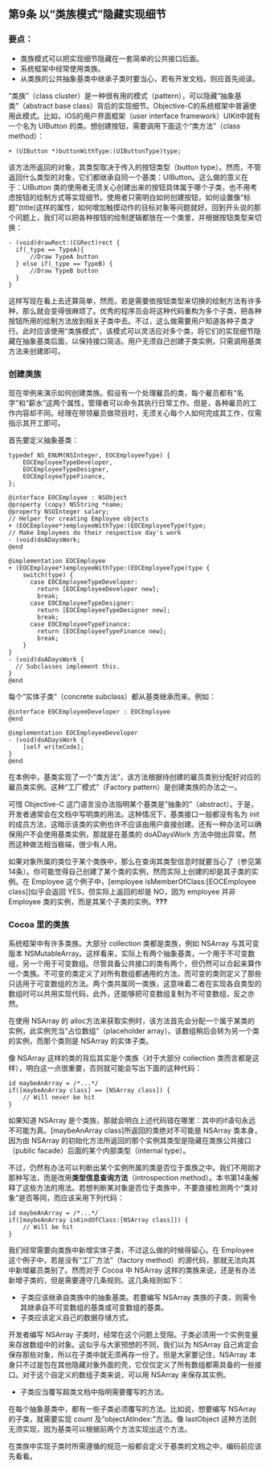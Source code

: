 ## 第9条 以“类族模式”隐藏实现细节

### 要点：

* 类族模式可以把实现细节隐藏在一套简单的公共接口后面。
* 系统框架中经常使用类族。
* 从类族的公共抽象基类中继承子类时要当心，若有开发文档，则应首先阅读。

“类族”（class cluster）是一种很有用的模式（pattern），可以隐藏“抽象基类”（abstract base class）背后的实现细节。Objective-C的系统框架中普遍使用此模式。比如，iOS的用户界面框架（user interface framework）UIKit中就有一个名为 UIButton 的类。想创建按钮，需要调用下面这个“类方法”（class method）：

```
+ (UIButton *)buttonWithType:(UIButtonType)type;
```

该方法所返回的对象，其类型取决于传入的按钮类型（button type）。然而，不管返回什么类型的对象，它们都继承自同一个基类：UIButton。这么做的意义在于：UIButton 类的使用者无须关心创建出来的按钮具体属于哪个子类，也不用考虑按钮的绘制方式等实现细节。使用者只需明白如何创建按钮，如何设置像“标题”(title)这样的属性，如何增加触摸动作的目标对象等问题就好。回到开头说的那个问题上，我们可以把各种按钮的绘制逻辑都放在一个类里，并根据按钮类型来切换：

```
- (void)drawRect:(CGRect)rect {
  if(_type == TypeA){
      //Draw TypeA button
  } else if(_type == TypeB) {
      //Draw TypeB button
  }
}
```

这样写现在看上去还算简单，然而，若是需要依按钮类型来切换的绘制方法有许多种，那么就会变得很麻烦了。优秀的程序员会将这种代码重构为多个子类，把各种按钮所用的绘制方法放到相关子类中去。不过，这么做需要用户知道各种子类才行。此时应该使用“类族模式”，该模式可以灵活应对多个类，将它们的实现细节隐藏在抽象基类后面，以保持接口简洁。用户无须自己创建子类实例，只需调用基类方法来创建即可。

### 创建类族

现在举例来演示如何创建类族。假设有一个处理雇员的类，每个雇员都有“名字”和“薪水”这两个属性，管理者可以命令其执行日常工作。但是，各种雇员的工作内容却不同。经理在带领雇员做项目时，无须关心每个人如何完成其工作，仅需指示其开工即可。

首先要定义抽象基类：

```
typedef NS_ENUM(NSInteger, EOCEmployeeType) {
    EOCEmployeeTypeDeveloper,
    EOCEmployeeTypeDesigner,
    EOCEmployeeTypeFinance,
};

@interface EOCEmployee : NSObject
@property (copy) NSString *name;
@property NSUInteger salary;
// Helper for creating Employee objects
+ (EOCEmployee*)employeeWithType:(EOCEmployeeType)type;
// Make Employees do their respective day's work
- (void)doADaysWork;
@end

@implementation EOCEmployee
+ (EOCEmployee*)employeeWithType:(EOCEmployeeType)type {
    switch(type) {
      case EOCEmployeeTypeDeveloper:
        return [EOCEmployeeDeveloper new];
        break;
      case EOCEmployeeTypeDesigner:
        return [EOCEmployeeTypeDesigner new];
        break;
      case EOCEmployeeTypeFinance:
        return [EOCEmployeeTypeFinance new];
        break;
    }
}
- (void)doADaysWork {
  // Subclasses implement this.
}
@end
```

每个“实体子类”（concrete subclass）都从基类继承而来。例如：

```
@interface EOCEmployeeDeveloper : EOCEmployee
@end

@implementation EOCEmployeeDeveloper
- (void)doADaysWork {
    [self writeCode];
}
@end
```
在本例中，基类实现了一个“类方法”，该方法根据待创建的雇员类别分配好对应的雇员类实例。这种“工厂模式”（Factory pattern）是创建类族的办法之一。

可惜 Objective-C 这门语言没办法指明某个基类是“抽象的”（abstract）。于是，开发者通常会在文档中写明类的用法。这种情况下，基类接口一般都没有名为 init 的成员方法，这暗示该类的实例也许不应该由用户直接创建。还有一种办法可以确保用户不会使用基类实例，那就是在基类的 doADaysWork 方法中抛出异常。然而这种做法相当极端，很少有人用。

如果对象所属的类位于某个类族中，那么在查询其类型信息时就要当心了（参见第14条）。你可能觉得自己创建了某个类的实例，然而实际上创建的却是其子类的实例。在 Employee 这个例子中，[employee isMemberOfClass:[EOCEmployee class]]似乎会返回 YES，但实际上返回的却是 NO，因为 employee 并非 Employee 类的实例，而是其某个子类的实例。**???**

### Cocoa 里的类族

系统框架中有许多类族。大部分 collection 类都是类族，例如 NSArray 与其可变版本 NSMutableArray。这样看来，实际上有两个抽象基类，一个用于不可变数组，另一个用于可变数组。尽管具备公共接口的类有两个，但仍然可以合起来算作一个类族。不可变的类定义了对所有数组都通用的方法，而可变的类则定义了那些只适用于可变数组的方法。两个类共属同一类族，这意味着二者在实现各自类型的数组时可以共用实现代码，此外，还能够把可变数组复制为不可变数组，反之亦然。

在使用 NSArray 的 alloc方法来获取实例时，该方法首先会分配一个属于某类的实例，此实例充当“占位数组”（placeholder array）。该数组稍后会转为另一个类的实例，而那个类则是 NSArray 的实体子类。

像 NSArray 这样的类的背后其实是个类族（对于大部分 collection 类而言都是这样），明白这一点很重要，否则就可能会写出下面的这种代码：

```
id maybeAnArray = /*...*/
if([maybeAnArray class] == [NSArray class]) {
    // Will never be hit
}
```

如果知道 NSArray 是个类族，那就会明白上述代码错在哪里：其中的if语句永远不可能为真。[maybeAnArray class]所返回的类绝对不可能是 NSArray 类本身，因为由 NSArray 的初始化方法所返回的那个实例其类型是隐藏在类族公共接口（public facade）后面的某个内部类型（internal type）。

不过，仍然有办法可以判断出某个实例所属的类是否位于类族之中。我们不用刚才那种写法，而是改用**类型信息查询方法**（introspection method）。本书第14条解释了这些方法的用法。若想判断某对象是否位于类族中，不要直接检测两个“类对象”是否等同，而应该采用下列代码：

```
id maybeAnArray = /*...*/
if([maybeAnArray isKindOfClass:[NSArray class]]) {
    // Will be hit
}
```

我们经常需要向类族中新增实体子类，不过这么做的时候得留心。在 Employee 这个例子中，若是没有“工厂方法”（factory method）的源代码，那就无法向其中新增雇员类别了。然而对于 Cocoa 中 NSArray 这样的类族来说，还是有办法新增子类的，但是需要遵守几条规则。这几条规则如下：

* 子类应该继承自类族中的抽象基类。若要编写 NSArray 类族的子类，则需令其继承自不可变数组的基类或可变数组的基类。
* 子类应该定义自己的数据存储方式。

开发者编写 NSArray 子类时，经常在这个问题上受阻。子类必须用一个实例变量来存放数组中的对象。这似乎与大家预想的不同，我们以为 NSArray 自己肯定会保存那些对象，所以在子类中就无须再存一份了。但是大家要记住，NSArray 本身只不过是包在其他隐藏对象外面的壳，它仅仅定义了所有数组都需具备的一些接口。对于这个自定义的数组子类来说，可以用 NSArray 来保存其实例。

* 子类应当覆写超类文档中指明需要覆写的方法。

在每个抽象基类中，都有一些子类必须覆写的方法。比如说，想要编写 NSArray 的子类，就需要实现 count 及“objectAtIndex:”方法。像 lastObject 这种方法则无须实现，因为基类可以根据前两个方法实现出这个方法。

在类族中实现子类时所需遵循的规范一般都会定义于基类的文档之中，编码前应该先看看。


















